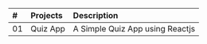 | #   | Projects          | Description                                                                                                                  |
| :-- | :------------- | :--------------------------------------------------------------------------------------------------------------------------- |
| 01  | Quiz App      | A Simple Quiz App using Reactjs                                 